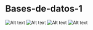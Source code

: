 # Bases-de-datos-1

![Alt text](relative/path/to/images/Bases-de-datos-1_Página_1.jpg)
![Alt text](relative/path/to/images/Bases-de-datos-1_Página_2.jpg)
![Alt text](relative/path/to/images/Bases-de-datos-1_Página_3.jpg)
![Alt text](relative/path/to/images/Bases-de-datos-1_Página_4.jpg)
